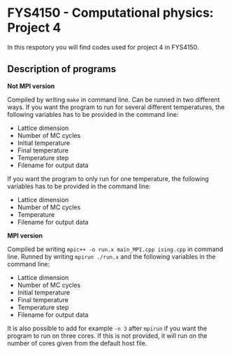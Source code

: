 # FYS4150 - Computational physics: Project 4

In this respotory you will find codes used for project 4 in FYS4150.

## Description of programs

**Not MPI version**

Compiled by writing `make` in command line. Can be runned in two different ways. If you want the program to run for several different temperatures, the following variables has to be provided in the command line:  
* Lattice dimension
* Number of MC cycles 
* Initial temperature 
* Final temperature 
* Temperature step 
* Filename for output data

If you want the program to only run for one temperature, the following variables has to be provided in the command line:
* Lattice dimension 
* Number of MC cycles 
* Temperature 
* Filename for output data  



**MPI version**

Compiled be writing `mpic++ -o run.x main_MPI.cpp ising.cpp` in command line. Runned by writing `mpirun ./run.x` and the following variables in the command line:
* Lattice dimension
* Number of MC cycles 
* Initial temperature 
* Final temperature 
* Temperature step 
* Filename for output data

It is also possible to add for example `-n 3` after `mpirun` if you want the program to run on three cores. If this is not provided, it will run on the number of cores given from the default host file.
